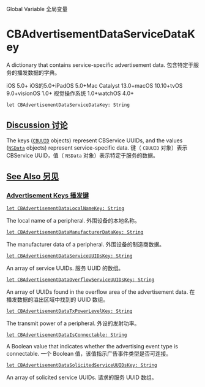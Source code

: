 Global Variable 全局变量

# CBAdvertisementDataServiceDataKey

A dictionary that contains service-specific advertisement data.
包含特定于服务的播发数据的字典。

iOS 5.0+ iOS的5.0+iPadOS 5.0+Mac Catalyst 13.0+macOS 10.10+tvOS 9.0+visionOS 1.0+ 视觉操作系统 1.0+watchOS 4.0+

```
let CBAdvertisementDataServiceDataKey: String
```



## [Discussion 讨论](https://developer.apple.com/documentation/corebluetooth/cbadvertisementdataservicedatakey#Discussion)

The keys ([`CBUUID`](https://developer.apple.com/documentation/corebluetooth/cbuuid) objects) represent CBService UUIDs, and the values ([`NSData`](https://developer.apple.com/documentation/foundation/nsdata) objects) represent service-specific data.
键（ `CBUUID` 对象）表示 CBService UUID，值（ `NSData` 对象）表示特定于服务的数据。



## [See Also 另见](https://developer.apple.com/documentation/corebluetooth/cbadvertisementdataservicedatakey#see-also)

### [Advertisement Keys 播发键](https://developer.apple.com/documentation/corebluetooth/cbadvertisementdataservicedatakey#Advertisement-Keys)

[`let CBAdvertisementDataLocalNameKey: String`](https://developer.apple.com/documentation/corebluetooth/cbadvertisementdatalocalnamekey)

The local name of a peripheral.
外围设备的本地名称。

[`let CBAdvertisementDataManufacturerDataKey: String`](https://developer.apple.com/documentation/corebluetooth/cbadvertisementdatamanufacturerdatakey)

The manufacturer data of a peripheral.
外围设备的制造商数据。

[`let CBAdvertisementDataServiceUUIDsKey: String`](https://developer.apple.com/documentation/corebluetooth/cbadvertisementdataserviceuuidskey)

An array of service UUIDs.
服务 UUID 的数组。

[`let CBAdvertisementDataOverflowServiceUUIDsKey: String`](https://developer.apple.com/documentation/corebluetooth/cbadvertisementdataoverflowserviceuuidskey)

An array of UUIDs found in the overflow area of the advertisement data.
在播发数据的溢出区域中找到的 UUID 数组。

[`let CBAdvertisementDataTxPowerLevelKey: String`](https://developer.apple.com/documentation/corebluetooth/cbadvertisementdatatxpowerlevelkey)

The transmit power of a peripheral.
外设的发射功率。

[`let CBAdvertisementDataIsConnectable: String`](https://developer.apple.com/documentation/corebluetooth/cbadvertisementdataisconnectable)

A Boolean value that indicates whether the advertising event type is connectable.
一个 Boolean 值，该值指示广告事件类型是否可连接。

[`let CBAdvertisementDataSolicitedServiceUUIDsKey: String`](https://developer.apple.com/documentation/corebluetooth/cbadvertisementdatasolicitedserviceuuidskey)

An array of solicited service UUIDs.
请求的服务 UUID 数组。
